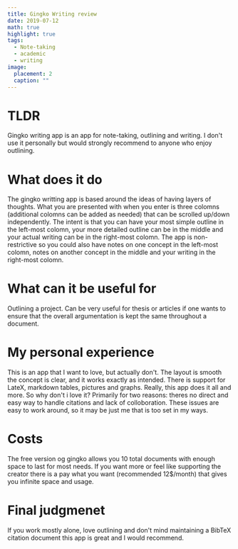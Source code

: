 ```yaml
---
title: Gingko Writing review
date: 2019-07-12
math: true
highlight: true
tags:
  - Note-taking
  - academic
  - writing
image:
  placement: 2
  caption: ""
---
```

# TLDR
Gingko writing app is an app for note-taking, outlining and writing. I don't use it personally but would strongly recommend to anyone who enjoy outlining.

# What does it do

The gingko writting app is based around the ideas of having layers of thoughts. What you are presented with when you enter is three colomns (additional colomns can be added as needed) that can be scrolled up/down independently. The intent is that you can have your most simple outline in the left-most colomn, your more detailed outline can be in the middle and your actual writing can be in the right-most colomn. The app is non-restrictive so you could also have notes on one concept in the left-most colomn, notes on another concept in the middle and your writing in the right-most colomn.

# What can it be useful for

Outlining a project. Can be very useful for thesis or articles if one wants to ensure that the overall argumentation is kept the same throughout a document. 

# My personal experience

This is an app that I want to love, but actually don't. The layout is smooth the concept is clear, and it works exactly as intended. There is support for LateX, markdown tables, pictures and graphs. Really, this app does it all and more. So why don't i love it? Primarily for two reasons: theres no direct and easy way to handle citations and lack of colloboration. These issues are easy to work around, so it may be just me that is too set in my ways.

# Costs
The free version og gingko allows you 10 total documents with enough space to last for most needs. If you want more or feel like supporting the creator there is a pay what you want (recommended 12$/month) that gives you infinite space and usage. 

# Final judgmenet
If you work mostly alone, love outlining and don't mind maintaining a BibTeX citation document this app is great and I would recommend.